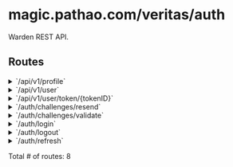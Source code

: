 # magic.pathao.com/veritas/auth

Warden REST API.

## Routes

<details>
<summary>`/api/v1/profile`</summary>

- [Recoverer]()
- [RequestID]()
- [RealIP]()
- [Timeout.func1]()
- [Heartbeat.func1]()
- [RequestLogger.func1]()
- [SetContentType.func1]()
- **/api**
	- **/v1/profile**
		- [(*ProfileResource).profileCtx-fm]()
		- **/**
			- _GET_
				- [(*ProfileResource).get-fm]()
			- _PUT_
				- [(*ProfileResource).update-fm]()

</details>
<details>
<summary>`/api/v1/user`</summary>

- [Recoverer]()
- [RequestID]()
- [RealIP]()
- [Timeout.func1]()
- [Heartbeat.func1]()
- [RequestLogger.func1]()
- [SetContentType.func1]()
- **/api**
	- **/v1/user**
		- [(*UserResource).userCtx-fm]()
		- **/**
			- _PUT_
				- [(*UserResource).update-fm]()
			- _DELETE_
				- [(*UserResource).delete-fm]()
			- _GET_
				- [(*UserResource).get-fm]()

</details>
<details>
<summary>`/api/v1/user/token/{tokenID}`</summary>

- [Recoverer]()
- [RequestID]()
- [RealIP]()
- [Timeout.func1]()
- [Heartbeat.func1]()
- [RequestLogger.func1]()
- [SetContentType.func1]()
- **/api**
	- **/v1/user**
		- [(*UserResource).userCtx-fm]()
		- **/token/{tokenID}**
			- **/**
				- _PUT_
					- [(*UserResource).updateToken-fm]()
				- _DELETE_
					- [(*UserResource).deleteToken-fm]()

</details>
<details>
<summary>`/auth/challenges/resend`</summary>

- [Recoverer]()
- [RequestID]()
- [RealIP]()
- [Timeout.func1]()
- [Heartbeat.func1]()
- [RequestLogger.func1]()
- [SetContentType.func1]()
- **/auth**
	- [SetContentType.func1]()
	- **/challenges**
		- **/resend**
			- _PATCH_
				- [(*Resource).resendOTP-fm]()

</details>
<details>
<summary>`/auth/challenges/validate`</summary>

- [Recoverer]()
- [RequestID]()
- [RealIP]()
- [Timeout.func1]()
- [Heartbeat.func1]()
- [RequestLogger.func1]()
- [SetContentType.func1]()
- **/auth**
	- [SetContentType.func1]()
	- **/challenges**
		- **/validate**
			- _PATCH_
				- [(*Resource).validateOTP-fm]()

</details>
<details>
<summary>`/auth/login`</summary>

- [Recoverer]()
- [RequestID]()
- [RealIP]()
- [Timeout.func1]()
- [Heartbeat.func1]()
- [RequestLogger.func1]()
- [SetContentType.func1]()
- **/auth**
	- [SetContentType.func1]()
	- **/login**
		- _POST_
			- [(*Resource).login-fm]()

</details>
<details>
<summary>`/auth/logout`</summary>

- [Recoverer]()
- [RequestID]()
- [RealIP]()
- [Timeout.func1]()
- [Heartbeat.func1]()
- [RequestLogger.func1]()
- [SetContentType.func1]()
- **/auth**
	- [SetContentType.func1]()
	- **/logout**
		- _POST_
			- [v5.Verifier.func1]()
			- [AuthenticateRefreshJWT]()
			- [(*Resource).logout-fm]()

</details>
<details>
<summary>`/auth/refresh`</summary>

- [Recoverer]()
- [RequestID]()
- [RealIP]()
- [Timeout.func1]()
- [Heartbeat.func1]()
- [RequestLogger.func1]()
- [SetContentType.func1]()
- **/auth**
	- [SetContentType.func1]()
	- **/refresh**
		- _POST_
			- [v5.Verifier.func1]()
			- [AuthenticateRefreshJWT]()
			- [(*Resource).refresh-fm]()

</details>

Total # of routes: 8
